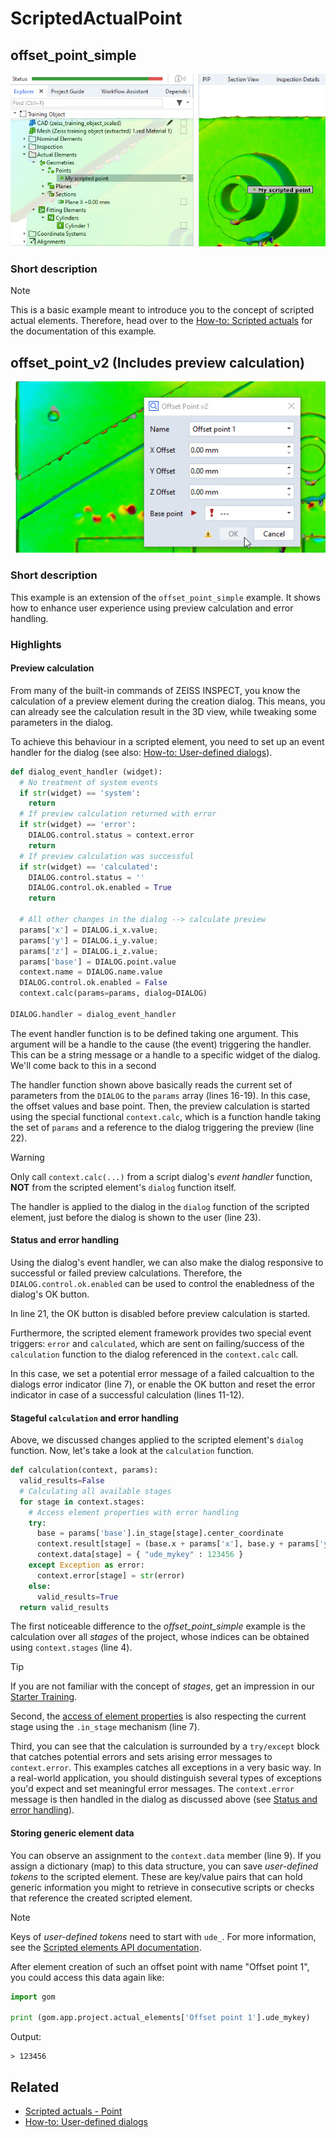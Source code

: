 # ScriptedActualPoint

## offset_point_simple

![Scripted actual point in Explorer](scripted_actual_explorer.jpg)

### Short description

> [!NOTE]
> This is a basic example meant to introduce you to the concept of scripted actual elements. Therefore, head over to the [How-to: Scripted actuals](https://zeissiqs.github.io/zeiss-inspect-addon-api/2025/howtos/scripted_elements/scripted_actuals.html) for the documentation of this example.

## offset_point_v2 (Includes preview calculation)

![Offset point dialog](offset_point_v2.jpg)

### Short description

This example is an extension of the `offset_point_simple` example. It shows how to enhance user experience using preview calculation and error handling.

### Highlights

#### Preview calculation

From many of the built-in commands of ZEISS INSPECT, you know the calculation of a preview element during the creation dialog. This means, you can already see the calculation result in the 3D view, while tweaking some parameters in the dialog.

To achieve this behaviour in a scripted element, you need to set up an event handler for the dialog (see also: [How-to: User-defined dialogs](https://zeissiqs.github.io/zeiss-inspect-addon-api/2025/howtos/python_api_introduction/user_defined_dialogs.html)). 

```python
def dialog_event_handler (widget):
  # No treatment of system events
  if str(widget) == 'system':
    return
  # If preview calculation returned with error
  if str(widget) == 'error':
    DIALOG.control.status = context.error
    return
  # If preview calculation was successful
  if str(widget) == 'calculated':
    DIALOG.control.status = ''
    DIALOG.control.ok.enabled = True
    return
    
  # All other changes in the dialog --> calculate preview
  params['x'] = DIALOG.i_x.value;
  params['y'] = DIALOG.i_y.value;
  params['z'] = DIALOG.i_z.value;
  params['base'] = DIALOG.point.value
  context.name = DIALOG.name.value
  DIALOG.control.ok.enabled = False
  context.calc(params=params, dialog=DIALOG)

DIALOG.handler = dialog_event_handler
```

The event handler function is to be defined taking one argument. This argument will be a handle to the cause (the event) triggering the handler. This can be a string message or a handle to a specific widget of the dialog. We'll come back to this in a second

The handler function shown above basically reads the current set of parameters from the `DIALOG` to the `params` array (lines 16-19). In this case, the offset values and base point. Then, the preview calculation is started using the special functional `context.calc`, which is a function handle taking the set of `params` and a reference to the dialog triggering the preview (line 22).


> [!WARNING]
> Only call `context.calc(...)` from a script dialog's *event handler* function, **NOT** from the scripted element's `dialog` function itself.

The handler is applied to the dialog in the `dialog` function of the scripted element, just before the dialog is shown to the user (line 23).

#### Status and error handling

Using the dialog's event handler, we can also make the dialog responsive to successful or failed preview calculations. Therefore, the `DIALOG.control.ok.enabled` can be used to control the enabledness of the dialog's OK button.

In line 21, the OK button is disabled before preview calculation is started.

Furthermore, the scripted element framework provides two special event triggers: `error` and `calculated`, which are sent on failing/success of the `calculation` function to the dialog referenced in the `context.calc` call.

In this case, we set a potential error message of a failed calcualtion to the dialogs error indicator (line 7), or enable the OK button and reset the error indicator in case of a successful calculation (lines 11-12).


#### Stageful `calculation` and error handling
 
Above, we discussed changes applied to the scripted element's `dialog` function. Now, let's take a look at the `calculation` function.

```python
def calculation(context, params):
  valid_results=False
  # Calculating all available stages
  for stage in context.stages:
    # Access element properties with error handling
    try:
      base = params['base'].in_stage[stage].center_coordinate
      context.result[stage] = (base.x + params['x'], base.y + params['y'], base.z + params['z'])
      context.data[stage] = { "ude_mykey" : 123456 }
    except Exception as error:
      context.error[stage] = str(error)
    else:
      valid_results=True
  return valid_results
```

The first noticeable difference to the *offset_point_simple* example is the calculation over all *stages* of the project, whose indices can be obtained using `context.stages` (line 4).

> [!TIP]
> If you are not familiar with the concept of *stages*, get an impression in our [Starter Training](https://training.gom.com/course/277348/module/788965). 

Second, the [access of element properties](https://zeissiqs.github.io/zeiss-inspect-addon-api/2025/howtos/python_api_introduction/python_api_introduction.html#access-element-properties) is also respecting the current stage using the `.in_stage` mechanism (line 7).

Third, you can see that the calculation is surrounded by a `try/except` block that catches potential errors and sets arising error messages to `context.error`. This examples catches all exceptions in a very basic way. In a real-world application, you should distinguish several types of exceptions you'd expect and set meaningful error messages. The `context.error` message is then handled in the dialog as discussed above (see [Status and error handling](#status-and-error-handling)).

#### Storing generic element data

You can observe an assignment to the `context.data` member (line 9). If you assign a dictionary (map) to this data structure, you can save *user-defined tokens* to the scripted element. These are key/value pairs that can hold generic information you might to retrieve in consecutive scripts or checks that reference the created scripted element. 

> [!NOTE]
> Keys of *user-defined tokens* need to start with `ude_`. For more information, see the [Scripted elements API documentation](https://zeissiqs.github.io/zeiss-inspect-addon-api/2025/python_api/scripted_elements_api.html).

After element creation of such an offset point with name "Offset point 1", you could access this data again like:
```python
import gom

print (gom.app.project.actual_elements['Offset point 1'].ude_mykey)
```
Output:
```
> 123456
```


## Related

* [Scripted actuals - Point](https://zeissiqs.github.io/zeiss-inspect-addon-api/2025/python_api/scripted_elements_api.html#point)
* [How-to: User-defined dialogs](https://zeissiqs.github.io/zeiss-inspect-addon-api/2025/howtos/python_api_introduction/user_defined_dialogs.html)
